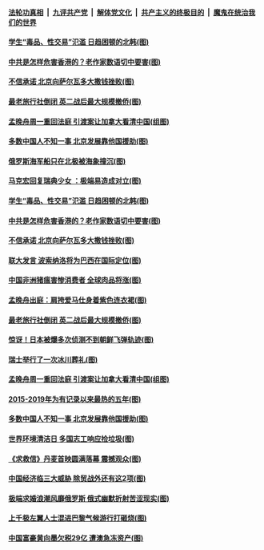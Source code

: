 ####  [法轮功真相](../../../../basic/blob/master/README.md?t=09241913) &nbsp;|&nbsp; [九评共产党](../../../../9ping.md/blob/master/README.md?t=09241913) &nbsp;|&nbsp; [解体党文化](../../../../jtdwh.md/blob/master/README.md?t=09241913)  &nbsp;|&nbsp; [共产主义的终极目的](../../../../gczydzjmd.md/blob/master/README.md?t=09241913) &nbsp;|&nbsp; [魔鬼在统治我们的世界](../../../../mgztzwmdsj.md/blob/master/README.md?t=09241913) 

#### [学生“毒品、性交易”氾滥 日趋困顿的北韩(图)](../pages/p9/908349.md?t=09241913) 

#### [中共是怎样危害香港的？老作家数语切中要害(图)](../pages/p9/908317.md?t=09241913) 

#### [不信承诺 北京向萨尔瓦多大撒钱挫败(图)](../pages/p9/908240.md?t=09241913) 

#### [最老旅行社倒闭 英二战后最大规模撤侨(图)](../pages/p9/908267.md?t=09241913) 

#### [孟晚舟周一重回法庭 引渡案让加拿大看清中国(组图)](../pages/p9/908185.md?t=09241913) 

#### [多数中国人不知一事 北京发展靠他国援助(图)](../pages/p9/908146.md?t=09241913) 

#### [俄罗斯海军船只在北极被海象撞沉(图)](../pages/p9/908383.md?t=09241913) 

#### [马克宏回复瑞典少女 ：极端易造成对立(图)](../pages/p9/908378.md?t=09241913) 

#### [学生“毒品、性交易”氾滥 日趋困顿的北韩(图)](../pages/p9/908349.md?t=09241913) 

#### [中共是怎样危害香港的？老作家数语切中要害(图)](../pages/p9/908317.md?t=09241913) 

#### [不信承诺 北京向萨尔瓦多大撒钱挫败(图)](../pages/p9/908240.md?t=09241913) 

#### [联大发言 波索纳洛将为巴西在国际定位(图)](../pages/p9/908301.md?t=09241913) 

#### [中国非洲猪瘟害惨消费者 全球肉品将涨(图)](../pages/p9/908245.md?t=09241913) 

#### [孟晚舟出庭：肩挎爱马仕身着紫色连衣裙(图)](../pages/p9/908281.md?t=09241913) 

#### [最老旅行社倒闭 英二战后最大规模撤侨(图)](../pages/p9/908267.md?t=09241913) 

#### [惊讶！日本被爆多次侦测不到朝鲜飞弹轨迹(图)](../pages/p9/908226.md?t=09241913) 

#### [瑞士举行了一次冰川葬礼(图)](../pages/p9/908203.md?t=09241913) 

#### [孟晚舟周一重回法庭 引渡案让加拿大看清中国(组图)](../pages/p9/908185.md?t=09241913) 

#### [2015-2019年为有记录以来最热的五年(图)](../pages/p9/908202.md?t=09241913) 

#### [多数中国人不知一事 北京发展靠他国援助(图)](../pages/p9/908146.md?t=09241913) 

#### [世界环境清洁日 多国志工响应捡垃圾(图)](../pages/p9/908197.md?t=09241913) 

#### [《求救信》丹麦首映圆满落幕 震撼观众(图)](../pages/p9/908155.md?t=09241913) 

#### [中国经济临三大威胁 除贸战外还有这2项(图)](../pages/p9/908115.md?t=09241913) 

#### [极端求婚浪潮风靡俄罗斯 俄式幽默折射苦涩现实(图)](../pages/p9/908114.md?t=09241913) 

#### [上千极左翼人士混进巴黎气候游行打砸烧(图)](../pages/p9/908113.md?t=09241913) 

#### [中国富豪黄向墨欠税29亿 遭澳急冻资产(图)](../pages/p9/908112.md?t=09241913) 

